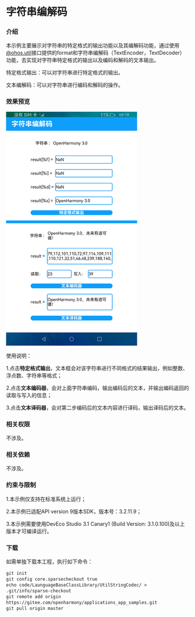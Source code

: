 # 字符串编解码

### 介绍

本示例主要展示对字符串的特定格式的输出功能以及其编解码功能，通过使用[@ohos.util](https://gitee.com/openharmony/docs/blob/master/zh-cn/application-dev/reference/apis/js-apis-util.md)接口提供的format和字符串编解码（TextEncoder，TextDecoder）功能，去实现对字符串特定格式的输出以及编码和解码的文本输出。

特定格式输出：可以对字符串进行特定格式的输出。

文本编解码：可以对字符串进行编码和解码的操作。

### 效果预览

![](screenshots/device/image.png)

使用说明：

1.点击**特定格式输出**，文本框会对该字符串进行不同格式的结果输出，例如整数、浮点数、字符串等格式；

2.点击**文本编码器**，会对上面字符串编码，输出编码后的文本，并输出编码返回的读取与写入的信息；

3.点击**文本译码器**，会对第二步编码后的文本内容进行译码，输出译码后的文本。

### 相关权限

不涉及。

### 相关依赖

不涉及。

### 约束与限制

1.本示例仅支持在标准系统上运行；

2.本示例已适配API version 9版本SDK，版本号：3.2.11.9；

3.本示例需要使用DevEco Studio 3.1 Canary1 (Build Version: 3.1.0.100)及以上版本才可编译运行。

### 下载

如需单独下载本工程，执行如下命令：

````
git init
git config core.sparsecheckout true
echo code/LaunguageBaseClassLibrary/UtilStringCodec/ > .git/info/sparse-checkout
git remote add origin https://gitee.com/openharmony/applications_app_samples.git
git pull origin master
````